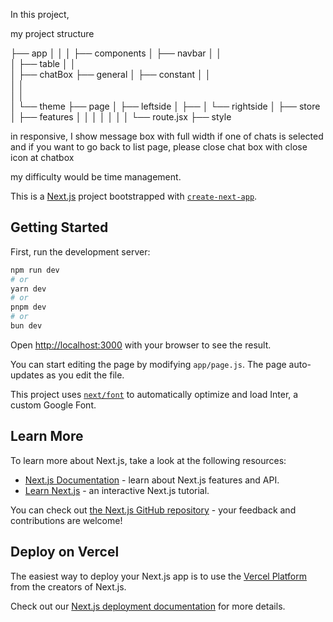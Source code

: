 In this project,

my project structure

├── app
│
│
│
├── components
│ ├── navbar
│ │  
│ ├── table
│ │  
│ ├── chatBox
├── general
│ ├── constant
│ │  
│ │  
│ │  
│ └── theme
├── page
│ ├── leftside
│ ├──
│ └── rightside
│
├── store
│ ├── features
│ │
│ │
│ │
│ └── route.jsx
├── style

in responsive,
I show message box with full width if one of chats is selected and
if you want to go back to list page, please close chat box with close icon at chatbox

my difficulty would be time management.

This is a [Next.js](https://nextjs.org/) project bootstrapped with [`create-next-app`](https://github.com/vercel/next.js/tree/canary/packages/create-next-app).

## Getting Started

First, run the development server:

```bash
npm run dev
# or
yarn dev
# or
pnpm dev
# or
bun dev
```

Open [http://localhost:3000](http://localhost:3000) with your browser to see the result.

You can start editing the page by modifying `app/page.js`. The page auto-updates as you edit the file.

This project uses [`next/font`](https://nextjs.org/docs/basic-features/font-optimization) to automatically optimize and load Inter, a custom Google Font.

## Learn More

To learn more about Next.js, take a look at the following resources:

- [Next.js Documentation](https://nextjs.org/docs) - learn about Next.js features and API.
- [Learn Next.js](https://nextjs.org/learn) - an interactive Next.js tutorial.

You can check out [the Next.js GitHub repository](https://github.com/vercel/next.js/) - your feedback and contributions are welcome!

## Deploy on Vercel

The easiest way to deploy your Next.js app is to use the [Vercel Platform](https://vercel.com/new?utm_medium=default-template&filter=next.js&utm_source=create-next-app&utm_campaign=create-next-app-readme) from the creators of Next.js.

Check out our [Next.js deployment documentation](https://nextjs.org/docs/deployment) for more details.
